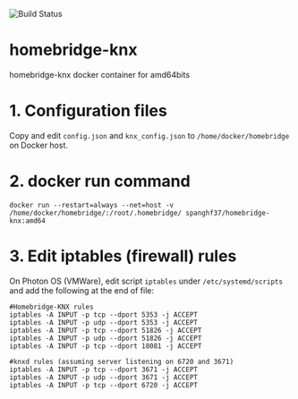 ![Build Status](https://travis-ci.org/spanghf37/homebridge-knx.svg?branch=master)

# homebridge-knx
homebridge-knx docker container for amd64bits

# 1. Configuration files

Copy and edit ```config.json``` and ```knx_config.json``` to ```/home/docker/homebridge``` on Docker host.

# 2. docker run command

```
docker run --restart=always --net=host -v /home/docker/homebridge/:/root/.homebridge/ spanghf37/homebridge-knx:amd64
```

# 3. Edit iptables (firewall) rules
On Photon OS (VMWare), edit script ```iptables``` under ```/etc/systemd/scripts``` and add the following at the end of file:

```
#Homebridge-KNX rules
iptables -A INPUT -p tcp --dport 5353 -j ACCEPT
iptables -A INPUT -p udp --dport 5353 -j ACCEPT
iptables -A INPUT -p tcp --dport 51826 -j ACCEPT
iptables -A INPUT -p udp --dport 51826 -j ACCEPT
iptables -A INPUT -p tcp --dport 18081 -j ACCEPT

#knxd rules (assuming server listening on 6720 and 3671)
iptables -A INPUT -p tcp --dport 3671 -j ACCEPT
iptables -A INPUT -p udp --dport 3671 -j ACCEPT
iptables -A INPUT -p tcp --dport 6720 -j ACCEPT
```
